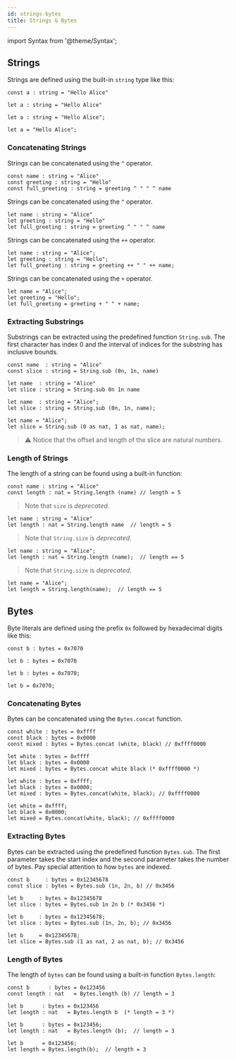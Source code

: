 ```yaml
---
id: strings-bytes
title: Strings & Bytes
---
```


import Syntax from '@theme/Syntax';

## Strings

Strings are defined using the built-in `string` type like this:


<Syntax syntax="pascaligo">

```
const a : string = "Hello Alice"
```

</Syntax>
<Syntax syntax="cameligo">

```
let a : string = "Hello Alice"
```

</Syntax>
<Syntax syntax="reasonligo">

```reasonligo
let a : string = "Hello Alice";
```

</Syntax>
<Syntax syntax="jsligo">

```jsligo
let a = "Hello Alice";
```

</Syntax>



### Concatenating Strings


<Syntax syntax="pascaligo">

Strings can be concatenated using the `^` operator.

```pascaligo group=a
const name : string = "Alice"
const greeting : string = "Hello"
const full_greeting : string = greeting ^ " " ^ name
```

</Syntax>
<Syntax syntax="cameligo">

Strings can be concatenated using the `^` operator.

```cameligo group=a
let name : string = "Alice"
let greeting : string = "Hello"
let full_greeting : string = greeting ^ " " ^ name
```

</Syntax>
<Syntax syntax="reasonligo">

Strings can be concatenated using the `++` operator.

```reasonligo group=a
let name : string = "Alice";
let greeting : string = "Hello";
let full_greeting : string = greeting ++ " " ++ name;
```

</Syntax>
<Syntax syntax="jsligo">

Strings can be concatenated using the `+` operator.

```jsligo group=a
let name = "Alice";
let greeting = "Hello";
let full_greeting = greeting + " " + name;
```

</Syntax>



### Extracting Substrings

Substrings can be extracted using the predefined function
`String.sub`. The first character has index 0 and the interval of
indices for the substring has inclusive bounds.

<Syntax syntax="pascaligo">

```pascaligo group=b
const name  : string = "Alice"
const slice : string = String.sub (0n, 1n, name)
```

</Syntax>
<Syntax syntax="cameligo">

```cameligo group=b
let name  : string = "Alice"
let slice : string = String.sub 0n 1n name
```

</Syntax>
<Syntax syntax="reasonligo">

```reasonligo group=b
let name  : string = "Alice";
let slice : string = String.sub (0n, 1n, name);
```

</Syntax>
<Syntax syntax="jsligo">

```jsligo group=b
let name = "Alice";
let slice = String.sub (0 as nat, 1 as nat, name);
```

</Syntax>


> ⚠️ Notice that the offset and length of the slice are natural
> numbers.

### Length of Strings

The length of a string can be found using a built-in function:


<Syntax syntax="pascaligo">

```pascaligo group=c
const name : string = "Alice"
const length : nat = String.length (name) // length = 5
```

> Note that `size` is *deprecated*. 

</Syntax>
<Syntax syntax="cameligo">

```cameligo group=c
let name : string = "Alice"
let length : nat = String.length name  // length = 5
```

> Note that `String.size` is *deprecated*.

</Syntax>
<Syntax syntax="reasonligo">

```reasonligo group=c
let name : string = "Alice";
let length : nat = String.length (name);  // length == 5
```

> Note that `String.size` is *deprecated*.

</Syntax>
<Syntax syntax="jsligo">

```jsligo group=c
let name = "Alice";
let length = String.length(name);  // length == 5
```

</Syntax>

## Bytes

Byte literals are defined using the prefix `0x` followed by hexadecimal digits like this:


<Syntax syntax="pascaligo">

```pascaligo
const b : bytes = 0x7070
```

</Syntax>
<Syntax syntax="cameligo">

```cameligo
let b : bytes = 0x7070
```

</Syntax>
<Syntax syntax="reasonligo">

```reasonligo
let b : bytes = 0x7070;
```

</Syntax>
<Syntax syntax="jsligo">

```jsligo
let b = 0x7070;
```

</Syntax>



### Concatenating Bytes

Bytes can be concatenated using the `Bytes.concat` function.

<Syntax syntax="pascaligo">

```pascaligo group=d
const white : bytes = 0xffff
const black : bytes = 0x0000
const mixed : bytes = Bytes.concat (white, black) // 0xffff0000
```

</Syntax>
<Syntax syntax="cameligo">

```cameligo group=d
let white : bytes = 0xffff
let black : bytes = 0x0000
let mixed : bytes = Bytes.concat white black (* 0xffff0000 *)
```

</Syntax>
<Syntax syntax="reasonligo">

```reasonligo group=d
let white : bytes = 0xffff;
let black : bytes = 0x0000;
let mixed : bytes = Bytes.concat(white, black); // 0xffff0000
```

</Syntax>
<Syntax syntax="jsligo">

```jsligo group=d
let white = 0xffff;
let black = 0x0000;
let mixed = Bytes.concat(white, black); // 0xffff0000
```

</Syntax>



### Extracting Bytes

Bytes can be extracted using the predefined function `Bytes.sub`. 
The first parameter takes the start index and the second parameter takes the number of bytes.
Pay special attention to how `bytes` are indexed.

<Syntax syntax="pascaligo">

```pascaligo group=e
const b     : bytes = 0x12345678
const slice : bytes = Bytes.sub (1n, 2n, b) // 0x3456
```

</Syntax>
<Syntax syntax="cameligo">

```cameligo group=e
let b     : bytes = 0x12345678
let slice : bytes = Bytes.sub 1n 2n b (* 0x3456 *)
```

</Syntax>
<Syntax syntax="reasonligo">

```reasonligo group=e
let b     : bytes = 0x12345678;
let slice : bytes = Bytes.sub (1n, 2n, b); // 0x3456
```

</Syntax>
<Syntax syntax="jsligo">

```jsligo group=e
let b     = 0x12345678;
let slice = Bytes.sub (1 as nat, 2 as nat, b); // 0x3456
```

</Syntax>

### Length of Bytes

The length of `bytes` can be found using a built-in function `Bytes.length`:


<Syntax syntax="pascaligo">

```pascaligo group=f
const b      : bytes = 0x123456
const length : nat   = Bytes.length (b) // length = 3
```

</Syntax>
<Syntax syntax="cameligo">

```cameligo group=f
let b      : bytes = 0x123456
let length : nat   = Bytes.length b  (* length = 3 *)
```

</Syntax>
<Syntax syntax="reasonligo">

```reasonligo group=f
let b      : bytes = 0x123456;
let length : nat   = Bytes.length (b);  // length = 3
```

</Syntax>
<Syntax syntax="jsligo">

```jsligo group=f
let b      = 0x123456;
let length = Bytes.length(b);  // length = 3
```

</Syntax>

